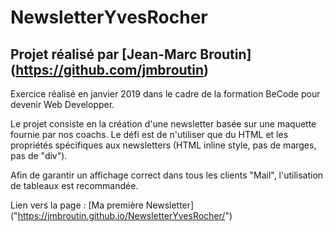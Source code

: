 # NewsletterYvesRocher

## Projet réalisé par [Jean-Marc Broutin] (https://github.com/jmbroutin)


Exercice réalisé en janvier 2019 dans le cadre de la formation BeCode pour devenir Web Developper.

Le projet consiste en la création d'une newsletter basée sur une maquette fournie par nos coachs. Le défi est de n'utiliser que du HTML et les propriétés spécifiques aux newsletters (HTML inline style, pas de marges, pas de "div").

Afin de garantir un affichage correct dans tous les clients "Mail", l'utilisation de tableaux est recommandée. 

Lien vers la page : [Ma première Newsletter] ("https://jmbroutin.github.io/NewsletterYvesRocher/")
